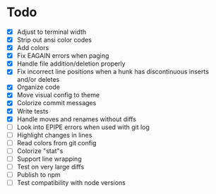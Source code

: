 # Todo

-   [x] Adjust to terminal width
-   [x] Strip out ansi color codes
-   [x] Add colors
-   [x] Fix EAGAIN errors when paging
-   [x] Handle file addition/deletion properly
-   [x] Fix incorrect line positions when a hunk has discontinuous inserts and/or deletes
-   [x] Organize code
-   [x] Move visual config to theme
-   [x] Colorize commit messages
-   [x] Write tests
-   [x] Handle moves and renames without diffs
-   [ ] Look into EPIPE errors when used with git log
-   [ ] Highlight changes in lines
-   [ ] Read colors from git config
-   [ ] Colorize "stat"s
-   [ ] Support line wrapping
-   [ ] Test on very large diffs
-   [ ] Publish to npm
-   [ ] Test compatibility with node versions
